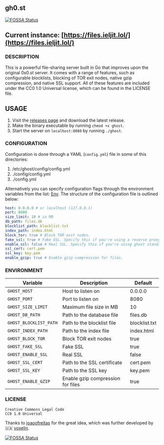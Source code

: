 ## gh0.st

[![FOSSA Status](https://app.fossa.com/api/projects/git%2Bgithub.com%2Fvoxelin%2Fgh0.st.svg?type=shield)](https://app.fossa.com/projects/git%2Bgithub.com%2Fvoxelin%2Fgh0.st?ref=badge_shield)

## Current instance: [https://files.ieljit.lol/](https://files.ieljit.lol/)

### DESCRIPTION

This is a powerful file-sharing server built in Go that improves upon the original 0x0.st server. It comes with a range of features, such as configurable blocklists, blocking of TOR exit nodes, native gzip compression, and native SSL support. All of these features are included under the CC0 1.0 Universal license, which can be found in the LICENSE file.

## USAGE

1. Visit the [releases page](https://github.com/voxelin/gh0.st/releases/latest) and download the latest release.
2. Make the binary executable by running `chmod +x ghost`.
3. Start the server on `localhost:8080` by running `./ghost`.

### CONFIGURATION

Configuration is done through a YAML (`config.yml`) file in some of this directories:

1. /etc/ghost/config/config.yml
2. ./config/config.yml
3. ./config.yml

Alternatively you can specify configuration flags through the environment variables from the list: [Env](#Environment). The structure of the configuration file is outlined below:

```yaml
host: 0.0.0.0 # or localhost (127.0.0.1)
port: 8080
size_limit: 10 # in MB
db_path: files.db
blocklist_path: blocklist.txt
index_path: index.html
block_tor: true # Block TOR exit nodes.
fake_ssl: true # Fake SSL. Specify this if you're using a reverse proxy with SSL. No need to specify ssl_cert and ssl_key.
enable_ssl: false # Real SSL. Specify this if you're using ghost standalone with SSL. Specify ssl_cert and ssl_key.
ssl_cert: cert.pem
ssl_key: key.pem
enable_gzip: true # Enable gzip compression for files.
```

### ENVIRONMENT

| Variable               | Description                       | Default       |
| ---------------------- | --------------------------------- | ------------- |
| `GHOST_HOST`           | Host to listen on                 | 0.0.0.0       |
| `GHOST_PORT`           | Port to listen on                 | 8080          |
| `GHOST_SIZE_LIMIT`     | Maximum file size in MB           | 10            |
| `GHOST_DB_PATH`        | Path to the database file         | files.db      |
| `GHOST_BLOCKLIST_PATH` | Path to the blocklist file        | blocklist.txt |
| `GHOST_INDEX_PATH`     | Path to the index file            | index.html    |
| `GHOST_BLOCK_TOR`      | Block TOR exit nodes              | true          |
| `GHOST_FAKE_SSL`       | Fake SSL                          | true          |
| `GHOST_ENABLE_SSL`     | Real SSL                          | false         |
| `GHOST_SSL_CERT`       | Path to the SSL certificate       | cert.pem      |
| `GHOST_SSL_KEY`        | Path to the SSL key               | key.pem       |
| `GHOST_ENABLE_GZIP`    | Enable gzip compression for files | true          |

### LICENSE

```
Creative Commons Legal Code
CC0 1.0 Universal
```

Thanks to [joaoofreitas](https://github.com/joaoofreitas) for the great idea, which was further developed by 🇺🇦 [voxelin](https://github.com/voxelin).

[![FOSSA Status](https://app.fossa.com/api/projects/git%2Bgithub.com%2Fvoxelin%2Fgh0.st.svg?type=large)](https://app.fossa.com/projects/git%2Bgithub.com%2Fvoxelin%2Fgh0.st?ref=badge_large)
